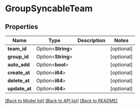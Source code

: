# GroupSyncableTeam

## Properties

Name | Type | Description | Notes
------------ | ------------- | ------------- | -------------
**team_id** | Option<**String**> |  | [optional]
**group_id** | Option<**String**> |  | [optional]
**auto_add** | Option<**bool**> |  | [optional]
**create_at** | Option<**i64**> |  | [optional]
**delete_at** | Option<**i64**> |  | [optional]
**update_at** | Option<**i64**> |  | [optional]

[[Back to Model list]](../README.md#documentation-for-models) [[Back to API list]](../README.md#documentation-for-api-endpoints) [[Back to README]](../README.md)


